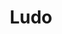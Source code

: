 ---
title: Ludo
place: Nuevo Vallarta
description:   Descubre LUDÕ, el nuevo espectáculo-cena residente en Nuevo Vallarta. Sumérgete en una experiencia multisensorial con temática acuática. 
poster: poster/poster_ludo.avif
---